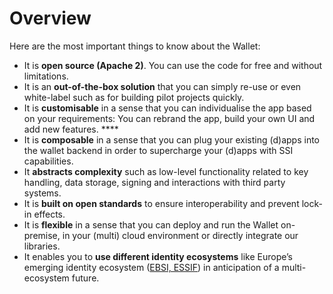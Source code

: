 # Overview

Here are the most important things to know about the Wallet:

* It is **open source (Apache 2)**. You can use the code for free and without limitations.
* It is an **out-of-the-box solution** that you can simply re-use or even white-label such as for building pilot projects quickly.
* It is **customisable** in a sense that you can individualise the app based on your requirements: You can rebrand the app, build your own UI and add new features. \*\*\*\*
* It is **composable** in a sense that you can plug your existing (d)apps into the wallet backend in order to supercharge your (d)apps with SSI capabilities.
* It **abstracts complexity** such as low-level functionality related to key handling, data storage, signing and interactions with third party systems.
* It is **built on open standards** to ensure interoperability and prevent lock-in effects.
* It is **flexible** in a sense that you can deploy and run the Wallet on-premise, in your (multi) cloud environment or directly integrate our libraries.
* It enables you to **use different identity ecosystems** like Europe’s emerging identity ecosystem ([EBSI, ESSIF](https://ec.europa.eu/digital-building-blocks/wikis/display/ebsi)) in anticipation of a multi-ecosystem future.
